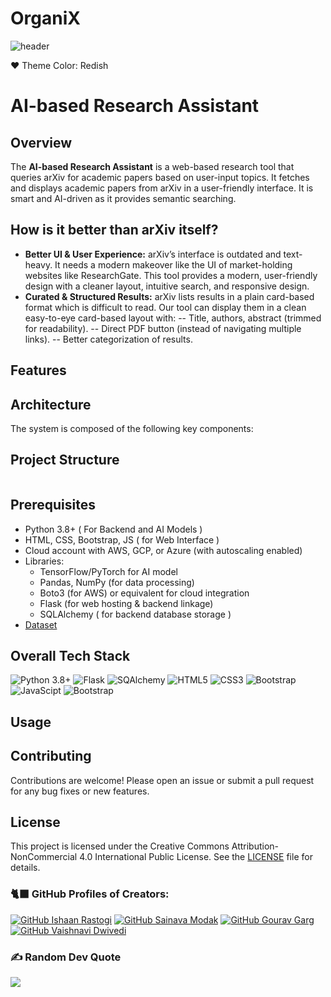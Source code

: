 # OrganiX

![header](https://capsule-render.vercel.app/api?type=waving&color=gradient&customColorList=5)

❤️ Theme Color: Redish <br>
# AI-based Research Assistant

## Overview
The **AI-based Research Assistant** is a web-based research tool that queries arXiv for academic papers based on user-input topics. It fetches and displays academic papers from arXiv in a user-friendly interface.
It is smart and AI-driven as it provides semantic searching.

## How is it better than arXiv itself?

- **Better UI & User Experience:** arXiv’s interface is outdated and text-heavy. It needs a modern makeover like the UI of market-holding websites like ResearchGate. This tool provides a modern, user-friendly design with a cleaner layout, intuitive search, and responsive design.
- **Curated & Structured Results:** arXiv lists results in a plain card-based format which is difficult to read. Our tool can display them in a clean easy-to-eye card-based layout with:
-- Title, authors, abstract (trimmed for readability).
-- Direct PDF button (instead of navigating multiple links).
-- Better categorization of results.

## Features

## Architecture
The system is composed of the following key components:

## Project Structure
```bash
 ```


## Prerequisites
- Python 3.8+ ( For Backend and AI Models )
- HTML, CSS, Bootstrap, JS ( for Web Interface )
- Cloud account with AWS, GCP, or Azure (with autoscaling enabled)
- Libraries:
  - TensorFlow/PyTorch for AI model
  - Pandas, NumPy (for data processing)
  - Boto3 (for AWS) or equivalent for cloud integration
  - Flask (for web hosting & backend linkage)
  - SQLAlchemy ( for backend database storage )
- [Dataset](https://www.kaggle.com/datasets/abdurraziq01/cloud-computing-performance-metrics/data}) 
## Overall Tech Stack

![Python 3.8+](https://img.shields.io/badge/python-3670A0?style=for-the-badge&logo=python&logoColor=ffdd54)
![Flask](https://img.shields.io/badge/SQLite-%2300ffd4.svg?style=for-the-badge&logo=flask&logoColor=black)
![SQAlchemy](https://img.shields.io/badge/SQLalchemy-%238f1402.svg?style=for-the-badge&logo=sqlalchemy&logoColor=white)
![HTML5](https://img.shields.io/badge/html5-%23E34F26.svg?style=for-the-badge&logo=html5&logoColor=white)
![CSS3](https://img.shields.io/badge/CSS3-%234285F4.svg?style=for-the-badge&logo=css3&logoColor=white)
![Bootstrap](https://img.shields.io/badge/SQLalchemy-%234c0bce.svg?style=for-the-badge&logo=bootstrap&logoColor=white)
![JavaScipt](https://img.shields.io/badge/javascript-%23323330.svg?style=for-the-badge&logo=javascript&logoColor=%23F7DF1E)
![Bootstrap](https://img.shields.io/badge/bootstrap-%23563D7C.svg?style=for-the-badge&logo=bootstrap&logoColor=white)
  
## Usage

## Contributing
Contributions are welcome! Please open an issue or submit a pull request for any bug fixes or new features.

## License
This project is licensed under the Creative Commons Attribution-NonCommercial 4.0 International Public License. See the [LICENSE](https://github.com/TridentifyIshaan/VaayuNetra/blob/cca180278d1da7978c79f5a6b1bf966a93410ce9/LICENSE) file for details.

### 🐈‍⬛ GitHub Profiles of Creators:

[![GitHub Ishaan Rastogi](https://img.shields.io/badge/IshaanRastogi-%23FFFFFF.svg?logo=GitHub&logoColor=black)](https://github.com/TridentifyIshaan)
[![GitHub Sainava Modak](https://img.shields.io/badge/SainavaModak-%23FFFFFF.svg?logo=GitHub&logoColor=black)](https://github.com/Sainava)
[![GitHub Gourav Garg](https://img.shields.io/badge/GouravGarg-%23FFFFFF.svg?logo=GitHub&logoColor=black)](https://github.com/18gourav)
[![GitHub Vaishnavi Dwivedi](https://img.shields.io/badge/VaishnaviDwivedi-%23FFFFFF.svg?logo=GitHub&logoColor=black)](https://github.com/Vaishnavi231104)

### ✍️ Random Dev Quote
![](https://quotes-github-readme.vercel.app/api?type=horizontal&theme=radical)
